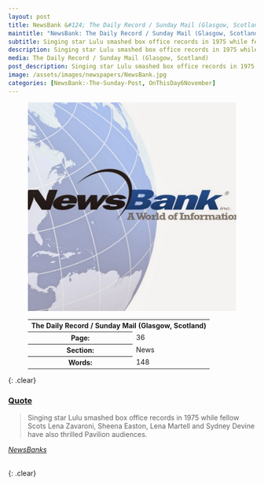 ```yaml
---
layout: post
title: NewsBank &#124; The Daily Record / Sunday Mail (Glasgow, Scotland) &#124; 6 November 2020
maintitle: "NewsBank: The Daily Record / Sunday Mail (Glasgow, Scotland)"
subtitle: Singing star Lulu smashed box office records in 1975 while fellow Scots Lena Zavaroni, Sheena Easton, Lena Martell and Sydney Devine have also thrilled Pavilion audiences.
description: Singing star Lulu smashed box office records in 1975 while fellow Scots Lena Zavaroni, Sheena Easton, Lena Martell and Sydney Devine have also thrilled Pavilion audiences.
media: The Daily Record / Sunday Mail (Glasgow, Scotland)
post_description: Singing star Lulu smashed box office records in 1975 while fellow Scots Lena Zavaroni, Sheena Easton, Lena Martell and Sydney Devine have also thrilled Pavilion audiences.
image: /assets/images/newspapers/NewsBank.jpg
categories: [NewsBank:-The-Sunday-Post, OnThisDay6November]
---
```


<figure class="fig1">
<img src="/assets/images/newspapers/NewsBank.jpg" class="full-width"/>
</figure>

<figure class="fig2">
<table>

<tr>
<th colspan="2">The Daily Record / Sunday Mail (Glasgow, Scotland)</th>
</tr>

<tr>
<th>Page:</th><td>36</td>
</tr>

<tr>
<th>Section:</th><td>News</td>
</tr>

<tr>
<th>Words:</th><td>148</td>
</tr>

</table>
</figure>

{: .clear}

<h3 id="quote"><a href="#quote">Quote</a></h3>
<blockquote>
<p>Singing star Lulu smashed box office records in 1975 while fellow Scots Lena Zavaroni, Sheena Easton, Lena Martell and Sydney Devine have also thrilled Pavilion audiences.</p>
</blockquote>
<cite><a href="https://infoweb.newsbank.com/apps/news/openurl?ctx_ver=z39.88-2004&rft_id=info%3Asid/infoweb.newsbank.com&svc_dat=UKNB&req_dat=55CA6C602C984FD8A3DCC6AF6BF4AE70&rft_val_format=info%3Aofi/fmt%3Akev%3Amtx%3Actx&rft_dat=document_id%3Anews%252F18D9DE838D209880">NewsBanks</a></cite>

<br />{: .clear}


